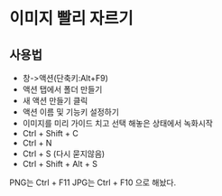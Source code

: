 # 이미지 빨리 자르기

## 사용법
- 창->액션(단축키:Alt+F9)
- 액션 탭에서 폴더 만들기
- 새 액션 만들기 클릭
- 액션 이름 및 기능키 설정하기
- 이미지를 미리 가이드 치고 선택 해놓은 상태에서 녹화시작
- Ctrl + Shift + C
- Ctrl + N
- Ctrl + S (다시 묻지않음)
- Ctrl + Shift + Alt + S

PNG는 Ctrl + F11
JPG는 Ctrl + F10 으로 해놨다.
